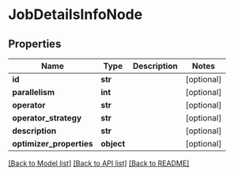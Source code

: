 # JobDetailsInfoNode

## Properties
Name | Type | Description | Notes
------------ | ------------- | ------------- | -------------
**id** | **str** |  | [optional] 
**parallelism** | **int** |  | [optional] 
**operator** | **str** |  | [optional] 
**operator_strategy** | **str** |  | [optional] 
**description** | **str** |  | [optional] 
**optimizer_properties** | **object** |  | [optional] 

[[Back to Model list]](../README.md#documentation-for-models) [[Back to API list]](../README.md#documentation-for-api-endpoints) [[Back to README]](../README.md)

